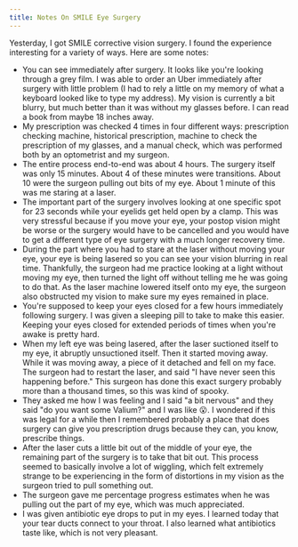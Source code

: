 ```yaml
---
title: Notes On SMILE Eye Surgery
---
```


Yesterday, I got SMILE corrective vision surgery. I found the experience interesting for a variety of ways. Here are some notes:

* You can see immediately after surgery. It looks like you're looking through a grey film. I was able to order an Uber immediately after surgery with little problem (I had to rely a little on my memory of what a keyboard looked like to type my address). My vision is currently a bit blurry, but much better than it was without my glasses before. I can read a book from maybe 18 inches away.
* My prescription was checked 4 times in four different ways: prescription checking machine, historical prescription, machine to check the prescription of my glasses, and a manual check, which was performed both by an optometrist and my surgeon.
* The entire process end-to-end was about 4 hours. The surgery itself was only 15 minutes. About 4 of these minutes were transitions. About 10 were the surgeon pulling out bits of my eye. About 1 minute of this was me staring at a laser.
* The important part of the surgery involves looking at one specific spot for 23 seconds while your eyelids get held open by a clamp. This was very stressful because if you move your eye, your postop vision might be worse or the surgery would have to be cancelled and you would have to get a different type of eye surgery with a much longer recovery time. 
* During the part where you had to stare at the laser without moving your eye, your eye is being lasered so you can see your vision blurring in real time. Thankfully, the surgeon had me practice looking at a light without moving my eye, then turned the light off without telling me he was going to do that. As the laser machine lowered itself onto my eye, the surgeon also obstructed my vision to make sure my eyes remained in place.
* You're supposed to keep your eyes closed for a few hours immediately following surgery. I was given a sleeping pill to take to make this easier. Keeping your eyes closed for extended periods of times when you're awake is pretty hard.
* When my left eye was being lasered, after the laser suctioned itself to my eye, it abruptly unsuctioned itself. Then it started moving away. While it was moving away, a piece of it detached and fell on my face. The surgeon had to restart the laser, and said "I have never seen this happening before." This surgeon has done this exact surgery probably more than a thousand times, so this was kind of spooky.
* They asked me how I was feeling and I said "a bit nervous" and they said "do you want some Valium?" and I was like 😮. I wondered if this was legal for a while then I remembered probably a place that does surgery can give you prescription drugs because they can, you know, prescribe things.
* After the laser cuts a little bit out of the middle of your eye, the remaining part of the surgery is to take that bit out. This process seemed to basically involve a lot of wiggling, which felt extremely strange to be experiencing in the form of distortions in my vision as the surgeon tried to pull something out.
* The surgeon gave me percentage progress estimates when he was pulling out the part of my eye, which was much appreciated.
* I was given antibiotic eye drops to put in my eyes. I learned today that your tear ducts connect to your throat. I also learned what antibiotics taste like, which is not very pleasant.